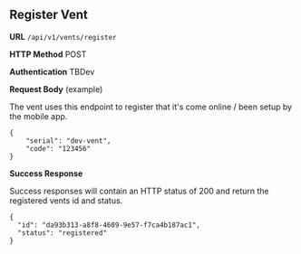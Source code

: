 ## Register Vent

**URL** `/api/v1/vents/register`

**HTTP Method** POST

**Authentication** TBDev

**Request Body** (example)

The vent uses this endpoint to register that it's come online / been setup by the mobile app.

```
{
	"serial": "dev-vent",
	"code": "123456"
}
```

**Success Response**

Success responses will contain an HTTP status of 200 and return the registered vents id and status.

```
{
  "id": "da93b313-a8f8-4609-9e57-f7ca4b187ac1",
  "status": "registered"
}
```
